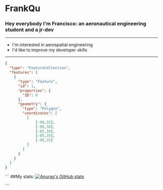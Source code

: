 # FrankQu
### Hey everybody I'm Francisco: an aeronautical engineering student and a jr-dev

---
- I'm interested in aerospatial engineering
- I'd like to improve my developer skills
---
```geojson
{
  "type": "FeatureCollection",
  "features": [
    {
      "type": "Feature",
      "id": 1,
      "properties": {
        "ID": 0
      },
      "geometry": {
        "type": "Polygon",
        "coordinates": [
          [
              [-90,35],
              [-90,30],
              [-85,30],
              [-85,35],
              [-90,35]
          ]
        ]
      }
    }
  ]
}
```
´´´
##My stats:
[![Anurag's GitHub stats](https://github-readme-stats.vercel.app/apiFrankQu29anuraghazra)](https://github.com/anuraghazra/github-readme-stats)

´´´
